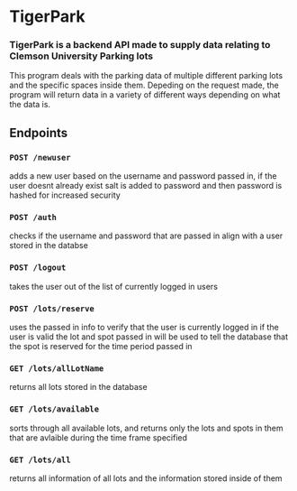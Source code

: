 # TigerPark

### TigerPark is a backend API made to supply data relating to Clemson University Parking lots

This program deals with the parking data of multiple different parking lots and the specific spaces inside them. Depeding on the request made, the program
will return data in a variety of different ways depending on what the data is.


## Endpoints 

### `POST /newuser`
adds a new user based on the username and password passed in, if the user doesnt already exist
salt is added to password and then password is hashed for increased security

### `POST /auth`
checks if the username and password that are passed in align with a user stored in the databse

### `POST /logout`
takes the user out of the list of currently logged in users 

### `POST /lots/reserve`
uses the passed in info to verify that the user is currently logged in
if the user is valid the lot and spot passed in will be used to tell the database that the spot is reserved for the time period passed in

### `GET /lots/allLotName`
returns all lots stored in the database

### `GET /lots/available`
sorts through all available lots, and returns only the lots and spots in them that are avlaible during the time frame specified

### `GET /lots/all`
returns all information of all lots and the information stored inside of them


